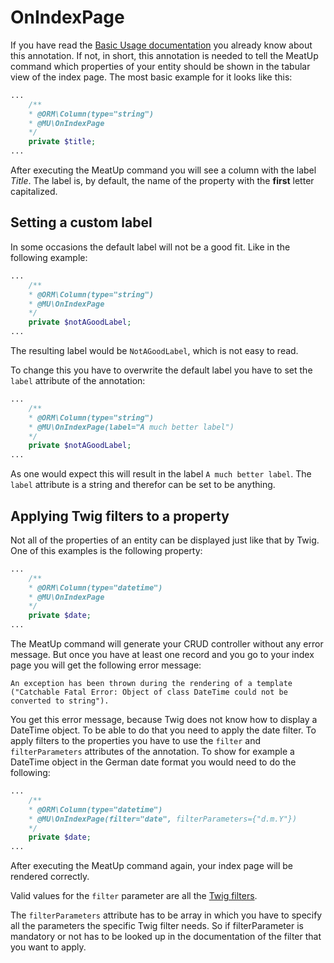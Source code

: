 OnIndexPage
===========

If you have read the [Basic Usage documentation](https://github.com/interpunkt/meat-up/blob/master/Resources/doc/basic_usage.md) you already know about this annotation. If not, in short, this annotation is needed to tell the MeatUp command which properties of your entity should be shown in the tabular view of the index page. The most basic example for it looks like this:

```php
...
    /**
    * @ORM\Column(type="string")
    * @MU\OnIndexPage
    */
    private $title;
...
```

After executing the MeatUp command you will see a column with the label *Title*. The label is, by default, the name of the property with the **first** letter capitalized.

Setting a custom label
----------------------

In some occasions the default label will not be a good fit. Like in the following example:

```php
...
    /**
    * @ORM\Column(type="string")
    * @MU\OnIndexPage
    */
    private $notAGoodLabel;
...
```

The resulting label would be `NotAGoodLabel`, which is not easy to read. 

To change this you have to overwrite the default label you have to set the `label` attribute of the annotation:

```php
...
    /**
    * @ORM\Column(type="string")
    * @MU\OnIndexPage(label="A much better label")
    */
    private $notAGoodLabel;
...
```

As one would expect this will result in the label `A much better label`. The `label` attribute is a string and therefor can be set to be anything.

Applying Twig filters to a property
-----------------------------------

Not all of the properties of an entity can be displayed just like that by Twig. One of this examples is the following property:

```php
...
    /**
    * @ORM\Column(type="datetime")
    * @MU\OnIndexPage
    */
    private $date;
...
```

The MeatUp command will generate your CRUD controller without any error message. But once you have at least one record and you go to your index page you will get the following error message:

```
An exception has been thrown during the rendering of a template ("Catchable Fatal Error: Object of class DateTime could not be converted to string").
```

You get this error message, because Twig does not know how to display a DateTime object. To be able to do that you need to apply the date filter. To apply filters to the properties you have to use the `filter` and `filterParameters` attributes of the annotation. To show for example a DateTime object in the German date format you would need to do the following:

```php
...
    /**
    * @ORM\Column(type="datetime")
    * @MU\OnIndexPage(filter="date", filterParameters={"d.m.Y"})
    */
    private $date;
...
```

After executing the MeatUp command again, your index page will be rendered correctly. 

Valid values for the `filter` parameter are all the [Twig filters](https://twig.sensiolabs.org/doc/2.x/).

The `filterParameters` attribute has to be array in which you have to specify all the parameters the specific Twig filter needs. So if filterParameter is mandatory or not has to be looked up in the documentation of the filter that you want to apply.



